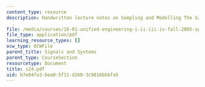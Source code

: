 ```yaml
---
content_type: resource
description: Handwritten lecture notes on Sampling and Modelling The Sampling Process
  .
file: /media/courses/16-01-unified-engineering-i-ii-iii-iv-fall-2005-spring-2006/b7e04fe3bea05f31d2603c9816bbbfa5_s24.pdf
file_type: application/pdf
learning_resource_types: []
ocw_type: OCWFile
parent_title: Signals and Systems
parent_type: CourseSection
resourcetype: Document
title: s24.pdf
uid: b7e04fe3-bea0-5f31-d260-3c9816bbbfa5
---
```

